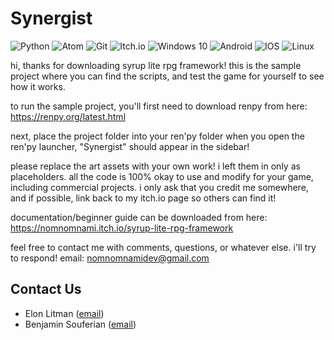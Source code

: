 # Synergist
![Python](https://img.shields.io/badge/python-%2314354C.svg?style=for-the-badge&logo=python&logoColor=white)
![Atom](https://img.shields.io/badge/Atom-%2366595C.svg?style=for-the-badge&logo=atom&logoColor=white)
![Git](https://img.shields.io/badge/git-%23F05033.svg?style=for-the-badge&logo=git&logoColor=white)
![Itch.io](https://img.shields.io/badge/Itch-%23FF0B34.svg?style=for-the-badge&logo=Itch.io&logoColor=white)
![Windows 10](https://img.shields.io/badge/Windows-0078D6?style=for-the-badge&logo=windows&logoColor=white)
![Android](https://img.shields.io/badge/Android-3DDC84?style=for-the-badge&logo=android&logoColor=white)
![IOS](https://img.shields.io/badge/iOS-000000?style=for-the-badge&logo=ios&logoColor=white)
![Linux](https://img.shields.io/badge/Linux-FCC624?style=for-the-badge&logo=linux&logoColor=black)

hi, thanks for downloading syrup lite rpg framework!
this is the sample project where you can find the scripts, and test the game for yourself to see how it works.

to run the sample project, you'll first need to download renpy from here:
https://renpy.org/latest.html

next, place the project folder into your ren'py folder
when you open the ren'py launcher, "Synergist" should appear in the sidebar!

please replace the art assets with your own work! i left them in only as placeholders.
all the code is 100% okay to use and modify for your game, including commercial projects.
i only ask that you credit me somewhere, and if possible, link back to my itch.io page so others can find it!

documentation/beginner guide can be downloaded from here:
https://nomnomnami.itch.io/syrup-lite-rpg-framework

feel free to contact me with comments, questions, or whatever else. i'll try to respond!
email: nomnomnamidev@gmail.com

## Contact Us
- Elon Litman ([email](mailto:elonlit@gmail.com))
- Benjamin Souferian ([email](mailto:souferianb@gmail.com))
